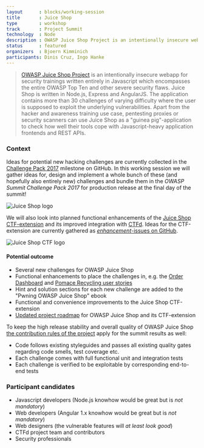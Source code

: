 ```yaml
---
layout      : blocks/working-session
title       : Juice Shop
type        : workshop
track       : Project Summit
technology  : Node
description : OWASP Juice Shop Project is an intentionally insecure webapp for security training written entirely in Javascript which encompasses the entire OWASP Top Ten and other severe security flaws.
status      : featured
organizers  : Bjoern Kimminich
participants: Dinis Cruz, Ingo Hanke
---
```


> [OWASP Juice Shop Project](https://www.owasp.org/index.php/OWASP_Juice_Shop_Project "OWASP Juice Shop Project")
> is an intentionally insecure webapp for security trainings written
> entirely in Javascript which encompasses the entire OWASP Top Ten and
> other severe security flaws. Juice Shop is written in Node.js, Express
> and AngularJS. The application contains more than 30 challenges of
> varying difficulty where the user is supposed to exploit the
> underlying vulnerabilities. Apart from the hacker and awareness
> training use case, pentesting proxies or security scanners can use
> Juice Shop as a "guinea pig"-application to check how well their tools
> cope with Javascript-heavy application frontends and REST APIs.

### Context

Ideas for potential new hacking challenges are currently collected in
the
[Challenge Pack 2017](https://github.com/bkimminich/juice-shop/milestone/3)
milestone on GitHub. In this working session we will gather ideas for,
design and implement a whole bunch of these (and hopefully also entirely
new) challenges and bundle them in the _OWASP Summit Challenge Pack
2017_ for production release at the final day of the summit!

![Juice Shop logo](https://github.com/bkimminich/juice-shop/raw/master/app/public/images/JuiceShop_Logo_50px.png)

We will also look into planned functional enhancements of the
[Juice Shop CTF-extension](https://www.npmjs.com/package/juice-shop-ctf-cli)
and its improved integration with [CTFd](https://ctfd.io/). Ideas for
the CTF-extension are currently gathered as
[_enhancement_-issues on GitHub](https://github.com/bkimminich/juice-shop-ctf/issues?q=is%3Aissue+is%3Aopen+label%3Aenhancement).

![Juice Shop CTF logo](https://github.com/bkimminich/juice-shop-ctf/raw/master/images/JuiceShopCTF_Logo_100px.png)

#### Potential outcome

* Several new challenges for OWASP Juice Shop
* Functional enhancements to place the challenges in, e.g. the
  [Order Dashboard](https://github.com/bkimminich/juice-shop/issues/244)
  and
  [Pomace Recycling user stories](https://github.com/bkimminich/juice-shop/issues/243)
* Hint and solution sections for each new challenge are added to the
  "Pwning OWASP Juice Shop" ebook
* Functional and convenience improvements to the Juice Shop
  CTF-extension
* [Updated project roadmap](https://www.owasp.org/index.php/OWASP_Juice_Shop_Project#tab=Road_Map_and_Getting_Involved)
  for OWASP Juice Shop and its CTF-extension

To keep the high release stability and overall quality of OWASP Juice
Shop
[the contribution rules of the project](https://github.com/bkimminich/juice-shop/blob/master/CONTRIBUTING.md)
apply for the summit results as well:

* Code follows existing styleguides and passes all existing quality
  gates regarding code smells, test coverage etc.
* Each challenge comes with full functional unit and integration tests
* Each challenge is verified to be exploitable by corresponding
  end-to-end tests

### Participant candidates

* Javascript developers (Node.js knowhow would be great but is _not
  mandatory_)
* Web developers (Angular 1.x knowhow would be great but is _not
  mandatory_)
* Web designers (the vulnerable features will _at least look good_)
* CTFd project team and contributors
* Security professionals
